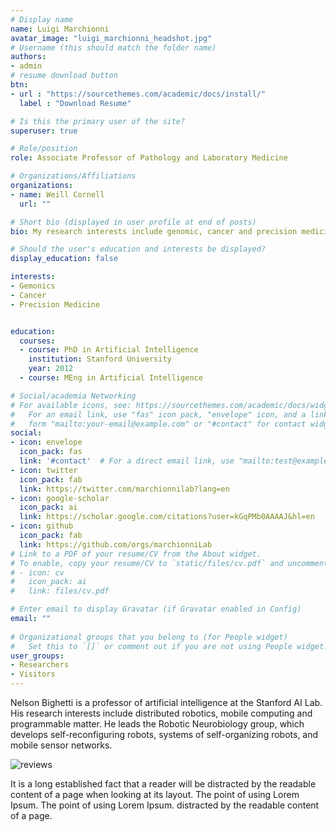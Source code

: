 ```yaml
---
# Display name
name: Luigi Marchionni
avatar_image: "luigi_marchionni_headshot.jpg"
# Username (this should match the folder name)
authors:
- admin
# resume download button
btn:
- url : "https://sourcethemes.com/academic/docs/install/"
  label : "Download Resume"

# Is this the primary user of the site?
superuser: true

# Role/position
role: Associate Professor of Pathology and Laboratory Medicine

# Organizations/Affiliations
organizations:
- name: Weill Cornell
  url: ""

# Short bio (displayed in user profile at end of posts)
bio: My research interests include genomic, cancer and precision medicine.

# Should the user's education and interests be displayed?
display_education: false

interests:
- Gemonics
- Cancer
- Precision Medicine


education:
  courses:
  - course: PhD in Artificial Intelligence
    institution: Stanford University
    year: 2012
  - course: MEng in Artificial Intelligence

# Social/academia Networking
# For available icons, see: https://sourcethemes.com/academic/docs/widgets/#icons
#   For an email link, use "fas" icon pack, "envelope" icon, and a link in the
#   form "mailto:your-email@example.com" or "#contact" for contact widget.
social:
- icon: envelope
  icon_pack: fas
  link: '#contact'  # For a direct email link, use "mailto:test@example.org".
- icon: twitter
  icon_pack: fab
  link: https://twitter.com/marchionnilab?lang=en
- icon: google-scholar
  icon_pack: ai
  link: https://scholar.google.com/citations?user=kGqPMb0AAAAJ&hl=en
- icon: github
  icon_pack: fab
  link: https://github.com/orgs/marchionniLab
# Link to a PDF of your resume/CV from the About widget.
# To enable, copy your resume/CV to `static/files/cv.pdf` and uncomment the lines below.  
# - icon: cv
#   icon_pack: ai
#   link: files/cv.pdf

# Enter email to display Gravatar (if Gravatar enabled in Config)
email: ""
  
# Organizational groups that you belong to (for People widget)
#   Set this to `[]` or comment out if you are not using People widget.  
user_groups:
- Researchers
- Visitors
---
```


Nelson Bighetti is a professor of artificial intelligence at the Stanford AI Lab. His research interests include distributed robotics, mobile computing and programmable matter. He leads the Robotic Neurobiology group, which develops self-reconfiguring robots, systems of self-organizing robots, and mobile sensor networks.

![reviews](../../img/certifacates.jpg)

It is a long established fact that a reader will be distracted by the readable content of a page when looking at its layout. The point of using Lorem Ipsum. The point of using Lorem Ipsum. distracted by the readable content of a page.
